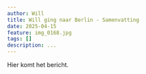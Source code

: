 ```yaml
---
author: Will
title: Will ging naar Berlin - Samenvatting
date: 2025-04-15
feature: img_0168.jpg
tags: []
description: ...
---
```


Hier komt het bericht.
